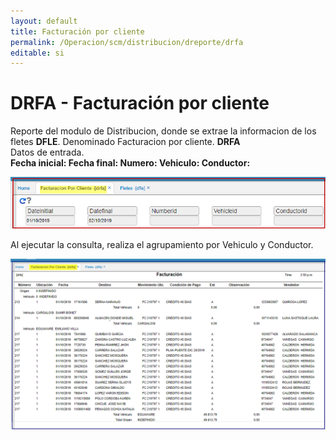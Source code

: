 ```yaml
---  
layout: default  
title: Facturación por cliente  
permalink: /Operacion/scm/distribucion/dreporte/drfa  
editable: si  
---  
```


# DRFA - Facturación por cliente  

Reporte del modulo de Distribucion, donde se extrae la informacion de los fletes **DFLE**.   Denominado Facturacion por cliente. **DRFA**  
Datos de entrada.  
**Fecha inicial:
Fecha final:
Numero:
Vehiculo:
Conductor:**


![](drfa1.png)

Al ejecutar la consulta, realiza el agrupamiento por Vehiculo y Conductor.  

![](drfa2.png)
